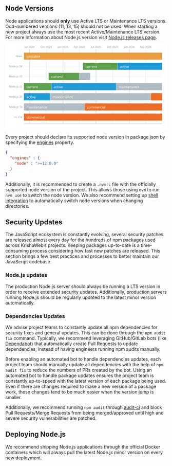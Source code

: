 ## Node Versions

Node applications should **only** use Active LTS or Maintenance LTS versions. Odd-numbered versions (11, 13, 15) should not be used.  When starting a new project always use the most recent Active/Maintenance LTS version. For more information about Node.js version visit [Node.js releases page](https://nodejs.org/en/about/releases/).

![Node.js releases](https://raw.githubusercontent.com/nodejs/Release/master/schedule.svg?sanitize=true)


Every project should declare its supported node version in package.json by specifying the [engines](https://docs.npmjs.com/files/package.json#engines) property.

```json
{ 
  "engines" : {
    "node" : ">=12.0.0"
  }
}
```

Additionally, it is recommended to create a `.nvmrc` file with the officially supported node version of the project. This allows those using `nvm` to run `nvm use` to switch the node version. We also recommend setting up [shell integration](https://github.com/nvm-sh/nvm#deeper-shell-integration) to automatically switch node versions when changing directories.

## Security Updates

The JavaScript ecosystem is constantly evolving, several security patches are released almost every day for the hundreds of npm packages used across KrishaWeb’s projects. Keeping packages up-to-date is a time-consuming process considering how fast new patches are released. This section brings a few  best practices and processes to better maintain our JavaScript codebase.

### Node.js updates

The production Node.js server should always be running a LTS version in order to receive extended security updates. Additionally, production servers running Node.js should be regularly updated to the latest minor version automatically.

### Dependencies Updates

We advise project teams to constantly update all npm dependencies for security fixes and general updates. This can be done through the `npm audit fix` command. Typically, we recommend leveraging GitHub/GitLab bots (like [Dependabot](https://github.com/dependabot)) that automatically create Pull Requests to update dependencies, instead of having engineers running npm audits manually.

Before enabling an automated bot to handle dependencies updates, each project team should manually update all dependencies with the help of `npm audit fix` to reduce the numbers of PRs created by the bot. Using an automated bot to handle package updates ensures the project team is constantly up-to-speed with the latest version of each package being used. Even if there are changes required to make a new version of a package work, these changes tend to be much easier when the version jump is smaller.

Additionally, we recommend running `npm audit` through [audit-ci](https://www.npmjs.com/package/audit-ci) and block Pull Requests/Merge Requests from being merged/approved until high and severe security vulnerabilities are patched.

## Deploying Node.js

We recommend shipping Node.js applications through the official Docker containers which will always pull the latest Node.js minor version on every new deployment.
